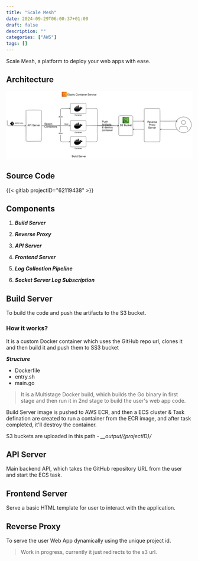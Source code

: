 ```yaml
---
title: "Scale Mesh"
date: 2024-09-29T06:00:37+01:00
draft: false
description: ""
categories: ["AWS"]
tags: []
---
```



Scale Mesh, a platform to deploy your web apps with ease.

## Architecture
![](./featured.png)

## Source Code 
{{< gitlab projectID="62119438" >}}

## Components
1. ***Build Server***

2. ***Reverse Proxy***

3. ***API Server***

4. ***Frontend Server***

4. ***Log Collection Pipeline***

5. ***Socket Server Log Subscription***

## Build Server
To build the code and push the artifacts to the S3 bucket.

### How it works?
It is a custom Docker container which uses the GitHub repo url, clones it and then build it and push them to SS3 bucket

***Structure***
- Dockerfile
- entry.sh
- main.go

> It is a Multistage Docker build, which builds the Go binary in first stage and then run it in 2nd stage to build the user's web app code.

Build Server image is pushed to AWS ECR, and then a ECS cluster & Task defination are created to run a container from the ECR image, and after task completed, it'll destroy the container.


S3 buckets are uploaded in this path - *__output/{projectID}/* 

## API Server
Main backend API, which takes the GitHub repository URL from the user and start the ECS task.

## Frontend Server
Serve a basic HTML template for user to interact with the application.

## Reverse Proxy
To serve the user Web App dynamically using the unique project id.

> Work in progress, currently it just redirects to the s3 url.

